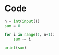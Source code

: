 # Code
```python
n = int(input())
sum = 0

for i in range(1, n+1):
    sum += i
    
print(sum)
```

